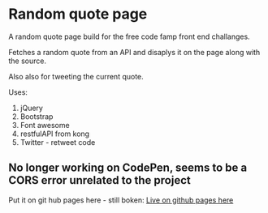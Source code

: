 # Random quote page

A random quote page build for the free code famp front end challanges.

Fetches a random quote from an API and disaplys it on the page along with the source.

Also also for tweeting the current quote.

Uses:

1. jQuery
2. Bootstrap
3. Font awesome
4. restfulAPI from kong
5. Twitter - retweet code

## No longer working on CodePen, seems to be a CORS error unrelated to the project

Put it on git hub pages here - still boken:
[Live on github pages here]('https://a-watkin.github.io/fcc-random-quote-page')
